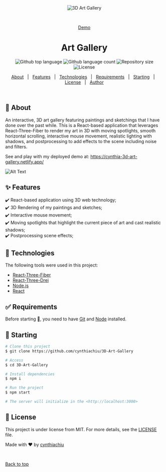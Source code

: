 <div align="center" id="top"> 
  <img src="./.github/app.gif" alt="3D Art Gallery" />

  &#xa0;

  <a href="https://cynthia-3d-art-gallery.netlify.app/">Demo</a>
</div>

<h1 align="center">Art Gallery</h1>

<p align="center">
  <img alt="Github top language" src="https://img.shields.io/github/languages/top/cynthiachiu/3D-Art-Gallery?color=56BEB8">

  <img alt="Github language count" src="https://img.shields.io/github/languages/count/cynthiachiu/3D-Art-Gallery?color=56BEB8">

  <img alt="Repository size" src="https://img.shields.io/github/repo-size/cynthiachiu/3D-Art-Gallery?color=56BEB8">

  <img alt="License" src="https://img.shields.io/github/license/cynthiachiu/3D-Art-Gallery?color=56BEB8">

  <!-- <img alt="Github issues" src="https://img.shields.io/github/issues/{{YOUR_GITHUB_USERNAME}}/art-gallery?color=56BEB8" /> -->

  <!-- <img alt="Github forks" src="https://img.shields.io/github/forks/{{YOUR_GITHUB_USERNAME}}/art-gallery?color=56BEB8" /> -->

  <!-- <img alt="Github stars" src="https://img.shields.io/github/stars/{{YOUR_GITHUB_USERNAME}}/art-gallery?color=56BEB8" /> -->
</p>

<!-- Status -->

<!-- <h4 align="center"> 
	🚧  Art Gallery 🚀 Under construction...  🚧
</h4> 

<hr> -->

<p align="center">
  <a href="#dart-about">About</a> &#xa0; | &#xa0; 
  <a href="#sparkles-features">Features</a> &#xa0; | &#xa0;
  <a href="#rocket-technologies">Technologies</a> &#xa0; | &#xa0;
  <a href="#white_check_mark-requirements">Requirements</a> &#xa0; | &#xa0;
  <a href="#checkered_flag-starting">Starting</a> &#xa0; | &#xa0;
  <a href="#memo-license">License</a> &#xa0; | &#xa0;
  <a href="https://github.com/{{YOUR_GITHUB_USERNAME}}" target="_blank">Author</a>
</p>

<br>

## :dart: About ##

An interactive, 3D art gallery featuring paintings and sketchings that I have done over the past while. This is a React-based application that leverages React-Three-Fiber to render my art in 3D with moving spotlights, smooth horizontal scrolling, interactive mouse movement, realistic lighting with shadows, and postprocessing to add effects to the scene including noise and filters.

See and play with my deployed demo at: https://cynthia-3d-art-gallery.netlify.app/

![Alt Text](demo.gif)

## :sparkles: Features ##

:heavy_check_mark: React-based application using 3D web technology;\
:heavy_check_mark: 3D Rendering of my paintings and sketches;\
:heavy_check_mark: Interactive mouse movement;\
:heavy_check_mark: Moving spotlights that highlight the current piece of art and cast realistic shadows;\
:heavy_check_mark: Postprocessing scene effects;

## :rocket: Technologies ##

The following tools were used in this project:

- [React-Three-Fiber](https://github.com/pmndrs/react-three-fiber)
- [React-Three-Drei](https://github.com/pmndrs/drei)
- [Node.js](https://nodejs.org/en/)
- [React](https://pt-br.reactjs.org/)

## :white_check_mark: Requirements ##

Before starting :checkered_flag:, you need to have [Git](https://git-scm.com) and [Node](https://nodejs.org/en/) installed.

## :checkered_flag: Starting ##

```bash
# Clone this project
$ git clone https://github.com/cynthiachiu/3D-Art-Gallery

# Access
$ cd 3D-Art-Gallery

# Install dependencies
$ npm i

# Run the project
$ npm start

# The server will initialize in the <http://localhost:3000>
```

## :memo: License ##

This project is under license from MIT. For more details, see the [LICENSE](LICENSE.md) file.


Made with :heart: by <a href="https://github.com/cynthiachiu" target="_blank">cynthiachiu</a>

&#xa0;

<a href="#top">Back to top</a>
